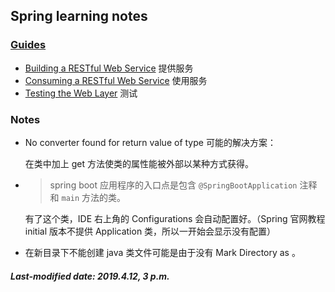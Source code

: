 ## Spring learning notes

### [Guides](<https://spring.io/guides>) 

+ [Building a RESTful Web Service](<https://spring.io/guides/gs/rest-service/>) 提供服务
+ [Consuming a RESTful Web Service](<https://spring.io/guides/gs/consuming-rest/>) 使用服务
+ [Testing the Web Layer](<https://spring.io/guides/gs/testing-web/>) 测试

### Notes

+ No converter found for return value of type 可能的解决方案：

  在类中加上 get 方法使类的属性能被外部以某种方式获得。

+ > spring boot 应用程序的入口点是包含 `@SpringBootApplication` 注释和 `main` 方法的类。

  有了这个类，IDE 右上角的 Configurations 会自动配置好。（Spring 官网教程 initial 版本不提供 Application 类，所以一开始会显示没有配置）

+ 在新目录下不能创建 java 类文件可能是由于没有 Mark Directory as 。

##### Last-modified date: 2019.4.12, 3 p.m. 

